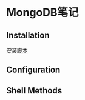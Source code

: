 MongoDB笔记
=====


## Installation

[安装脚本](shell/mongodb-3.4.10.sh)

## Configuration


## Shell Methods
